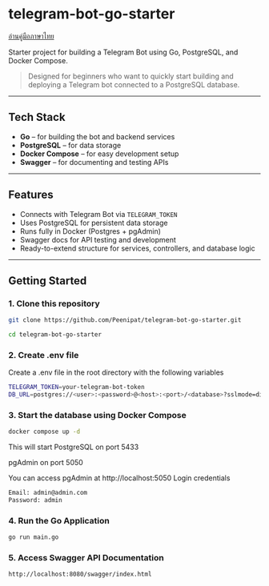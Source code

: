 # telegram-bot-go-starter
[อ่านคู่มือภาษาไทย](https://medium.com/@nipatchapakdee/สร้าง-react-component-แผนที่ประเทศไทยด้วย-react-simple-maps-995c9bb2c0c4)

Starter project for building a Telegram Bot using Go, PostgreSQL, and Docker Compose.

> Designed for beginners who want to quickly start building and deploying a Telegram bot connected to a PostgreSQL database.

---

## Tech Stack

- **Go** – for building the bot and backend services
- **PostgreSQL** – for data storage
- **Docker Compose** – for easy development setup
- **Swagger** – for documenting and testing APIs

---

## Features

- Connects with Telegram Bot via `TELEGRAM_TOKEN`
- Uses PostgreSQL for persistent data storage
- Runs fully in Docker (Postgres + pgAdmin)
- Swagger docs for API testing and development
- Ready-to-extend structure for services, controllers, and database logic

---

## Getting Started

### 1. Clone this repository

```bash
git clone https://github.com/Peenipat/telegram-bot-go-starter.git

cd telegram-bot-go-starter
```


### 2. Create .env file
Create a .env file in the root directory with the following variables

```bash
TELEGRAM_TOKEN=your-telegram-bot-token
DB_URL=postgres://<user>:<password>@<host>:<port>/<database>?sslmode=disable
```

### 3. Start the database using Docker Compose
```bash
docker compose up -d
```

This will start
PostgreSQL on port 5433

pgAdmin on port 5050

You can access pgAdmin at http://localhost:5050
Login credentials

```bash
Email: admin@admin.com
Password: admin
```

### 4. Run the Go Application

```bash
go run main.go
```

### 5. Access Swagger API Documentation

```bash
http://localhost:8080/swagger/index.html
```

